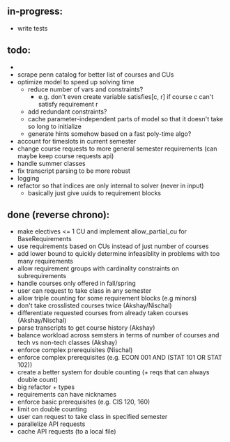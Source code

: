 ## in-progress:
- write tests

## todo:
- 
- scrape penn catalog for better list of courses and CUs
- optimize model to speed up solving time
    - reduce number of vars and constraints? 
        - e.g. don't even create variable satisfies[c, r] if course c can't satisfy requirement r
    - add redundant constraints?
    - cache parameter-independent parts of model so that it doesn't take so long to initialize
    - generate hints somehow based on a fast poly-time algo?
- account for timeslots in current semester
- change course requests to more general semester requirements (can maybe keep course requests api)
- handle summer classes
- fix transcript parsing to be more robust
- logging
- refactor so that indices are only internal to solver (never in input)
    - basically just give uuids to requirement blocks

## done (reverse chrono):
- make electives <= 1 CU and implement allow_partial_cu for BaseRequirements
- use requirements based on CUs instead of just number of courses
- add lower bound to quickly determine infeasiblity in problems with too many requirements
- allow requirement groups with cardinality constraints on subrequirements
- handle courses only offered in fall/spring
- user can request to take class in any semester
- allow triple counting for some requirement blocks (e.g minors)
- don't take crosslisted courses twice (Akshay/Nischal)
- differentiate requested courses from already taken courses (Akshay/Nischal)
- parse transcripts to get course history (Akshay)
- balance workload across semsters in terms of number of courses and tech vs non-tech classes (Akshay)
- enforce complex prerequisites (Nischal)
- enforce complex prerequisites (e.g. ECON 001 AND (STAT 101 OR STAT 102))
- create a better system for double counting (+ reqs that can always double count)
- big refactor + types
- requirements can have nicknames
- enforce basic prerequisites (e.g. CIS 120, 160)
- limit on double counting
- user can request to take class in specified semester
- parallelize API requests
- cache API requests (to a local file)